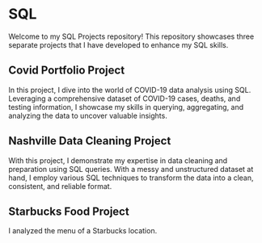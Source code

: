 # SQL

Welcome to my SQL Projects repository! This repository showcases three separate projects that I have developed to enhance my SQL skills.

## Covid Portfolio Project

In this project, I dive into the world of COVID-19 data analysis using SQL. Leveraging a comprehensive dataset of COVID-19 cases, deaths, and testing information, I showcase my skills in querying, aggregating, and analyzing the data to uncover valuable insights. 

## Nashville Data Cleaning Project

With this project, I demonstrate my expertise in data cleaning and preparation using SQL queries. With a messy and unstructured dataset at hand, I employ various SQL techniques to transform the data into a clean, consistent, and reliable format.

## Starbucks Food Project

I analyzed the menu of a Starbucks location. 
